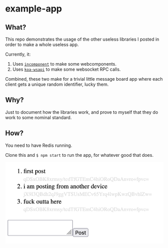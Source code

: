 # example-app

## What?

This repo demonstrates the usage of the other useless libraries I posted in order to make a whole useless app.

Currently, it:

 1. Uses [`incomponent`](https://github.com/stevvvns/incomponent) to make some webcomponents.
 2. Uses [`koa-wsapi`](https://github.com/stevvvns/koa-wsapi) to make some websocket RPC calls.

Combined, these two make for a trivial little message board app where each client gets a unique random identifier, lucky them.

## Why?

Just to document how the libraries work, and prove to myself that they do work to some nominal standard.

## How?

You need to have Redis running.

Clone this and `$ npm start` to run the app, for whatever good that does.

![screenshot showing a primitive message board type app](screenshot.png "waou")
